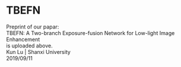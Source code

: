 # TBEFN

Preprint of our papar:  
TBEFN: A Two-branch Exposure-fusion Network for Low-light Image Enhancement  
is uploaded above.  
Kun Lu | Shanxi University  
2019/09/11
